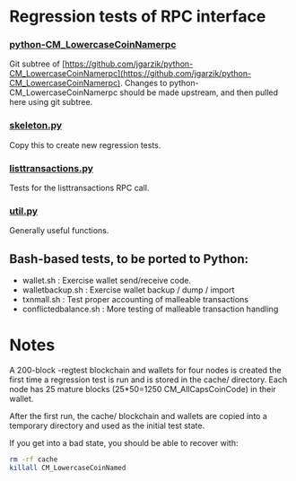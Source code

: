 Regression tests of RPC interface
=================================

### [python-CM_LowercaseCoinNamerpc](https://github.com/jgarzik/python-CM_LowercaseCoinNamerpc)
Git subtree of [https://github.com/jgarzik/python-CM_LowercaseCoinNamerpc](https://github.com/jgarzik/python-CM_LowercaseCoinNamerpc).
Changes to python-CM_LowercaseCoinNamerpc should be made upstream, and then
pulled here using git subtree.

### [skeleton.py](skeleton.py)
Copy this to create new regression tests.

### [listtransactions.py](listtransactions.py)
Tests for the listtransactions RPC call.

### [util.py](util.sh)
Generally useful functions.

Bash-based tests, to be ported to Python:
-----------------------------------------
- wallet.sh : Exercise wallet send/receive code.
- walletbackup.sh : Exercise wallet backup / dump / import
- txnmall.sh : Test proper accounting of malleable transactions
- conflictedbalance.sh : More testing of malleable transaction handling

Notes
=====

A 200-block -regtest blockchain and wallets for four nodes
is created the first time a regression test is run and
is stored in the cache/ directory. Each node has 25 mature
blocks (25*50=1250 CM_AllCapsCoinCode) in their wallet.

After the first run, the cache/ blockchain and wallets are
copied into a temporary directory and used as the initial
test state.

If you get into a bad state, you should be able
to recover with:

```bash
rm -rf cache
killall CM_LowercaseCoinNamed
```
